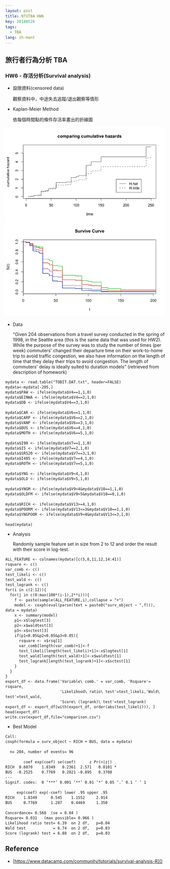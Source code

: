 ```yaml
---
layout: post
title: NTUTBA HW6
key: 20180526
tags:
  - TBA
lang: zh-Hant
---
```


## 旅行者行為分析 TBA
### HW6 - 存活分析(Survival analysis)

+ 設限資料(censored data)

	觀察資料中，中途失去追蹤/退出觀察等情形

+ Kaplan-Meier Method

	依每個時間點的條件存活率畫出的折線圖

![alt text](https://github.com/huhuman/Nitamader/blob/gh-pages/_posts/Hf_cum.png "Cumulative Hazard")
![alt text](https://github.com/huhuman/Nitamader/blob/gh-pages/_posts/Survive%20Curve.png "Survive Curve") 

+ Data 

  "Given 204 observations from a travel survey conducted in the spring of 1998, in the Seattle area (this is the same data that was used for HW2). While the purpose of the survey was to study the number of times (per week) commuters' changed their departure time on their work-to-home trip to avoid traffic congestion, we also have information on the length of time that they delay their trips to avoid congestion. The length of commuters' delay is ideally suited to duration models"   (retrieved from description of homework)

```{r}
mydata <- read.table("TOBIT.DAT.txt", header=FALSE)
mydata<-mydata[-205,]
mydata$PAW <- ifelse(mydata$V4==1,1,0)
mydata$EINWA <- ifelse(mydata$V4==2,1,0)
mydata$DB <- ifelse(mydata$V4==3,1,0)

mydata$CAR <- ifelse(mydata$V6==1,1,0)
mydata$CARP <- ifelse(mydata$V6==2,1,0)
mydata$VANP <- ifelse(mydata$V6==3,1,0)
mydata$BUS <- ifelse(mydata$V6==4,1,0)
mydata$MOTH <- ifelse(mydata$V6==5,1,0)

mydata$I90 <- ifelse(mydata$V7==1,1,0)
mydata$I5 <- ifelse(mydata$V7==2,1,0)
mydata$SR520 <- ifelse(mydata$V7==3,1,0)
mydata$I405 <- ifelse(mydata$V7==4,1,0)
mydata$ROTH <- ifelse(mydata$V7==5,1,0)

mydata$YNG <- ifelse(mydata$V9<4,1,0)
mydata$OLD <- ifelse(mydata$V9>5,1,0)

mydata$YNGM <- ifelse(mydata$V9<4&mydata$V10==1,1,0)
mydata$OLDFM <- ifelse(mydata$V9>5&mydata$V10==0,1,0)

mydata$RICH <- ifelse(mydata$V13>=4,1,0)
mydata$POORM <- ifelse(mydata$V13<=3&mydata$V10==1,1,0)
mydata$YNGPOOR <- ifelse(mydata$V9<4&mydata$V13<=3,1,0)

head(mydata)
```
	
+ Analysis
  
  Randomly sample feature set in size from 2 to 12 and order the result with their score in log-test.

```{r}
ALL_FEATURE <- colnames(mydata)[c(5,8,11,12,14:41)]
rsquare <- c()
var_comb <- c()
test_likeli <- c()
test_wald <- c()
test_logrank <- c()
for(i in c(2:12)){
  for(j in c(0:max(100*(i-1),2**i))){
    f <- paste(sample(ALL_FEATURE,i),collapse = "+")
    model <- coxph(eval(parse(text = paste0("surv_object ~ ",f))), data = mydata)
    x <- summary(model)
    p1<-x$logtest[3]
    p2<-x$waldtest[3]
    p3<-x$sctest[3]
    if(p1<0.05&p2<0.05&p3<0.05){  
      rsquare <- x$rsq[1]
      var_comb[length(var_comb)+1]<-f
      test_likeli[length(test_likeli)+1]<-x$logtest[1]
      test_wald[length(test_wald)+1]<-x$waldtest[1]
      test_logrank[length(test_logrank)+1]<-x$sctest[1]
    }
  }
}
export_df <- data.frame('Variable\ comb.' = var_comb, 'Rsquare'= rsquare,
                        'Likelihood\ ratio\ test'=test_likeli,'Wald\ test'=test_wald,
                        'Score\ (logrank)\ test'=test_logrank)
export_df <- export_df[with(export_df, order(abs(test_likeli))), ]
head(export_df)
write.csv(export_df,file="comparison.csv")
```

+ Best Model

```{r}
Call:
coxph(formula = surv_object ~ RICH + BUS, data = mydata)

  n= 204, number of events= 96 

        coef exp(coef) se(coef)      z Pr(>|z|)  
RICH  0.6070    1.8349   0.2361  2.571   0.0101 *
BUS  -0.2525    0.7769   0.2821 -0.895   0.3708  
---
Signif. codes:  0 ‘***’ 0.001 ‘**’ 0.01 ‘*’ 0.05 ‘.’ 0.1 ‘ ’ 1

     exp(coef) exp(-coef) lower .95 upper .95
RICH    1.8349      0.545    1.1552     2.914
BUS     0.7769      1.287    0.4469     1.350

Concordance= 0.568  (se = 0.04 )
Rsquare= 0.031   (max possible= 0.966 )
Likelihood ratio test= 6.39  on 2 df,   p=0.04
Wald test            = 6.74  on 2 df,   p=0.03
Score (logrank) test = 6.88  on 2 df,   p=0.03
```


## Reference

+ [https://www.datacamp.com/community/tutorials/survival-analysis-R]()

